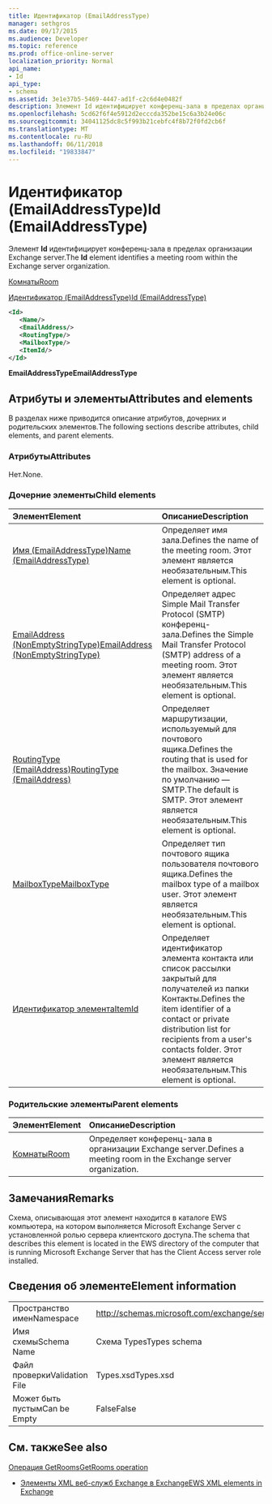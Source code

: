 ```yaml
---
title: Идентификатор (EmailAddressType)
manager: sethgros
ms.date: 09/17/2015
ms.audience: Developer
ms.topic: reference
ms.prod: office-online-server
localization_priority: Normal
api_name:
- Id
api_type:
- schema
ms.assetid: 3e1e37b5-5469-4447-ad1f-c2c6d4e0482f
description: Элемент Id идентифицирует конференц-зала в пределах организации Exchange server.
ms.openlocfilehash: 5cd62f6f4e5912d2ecccda352be15c6a3b24e06c
ms.sourcegitcommit: 34041125dc8c5f993b21cebfc4f8b72f0fd2cb6f
ms.translationtype: MT
ms.contentlocale: ru-RU
ms.lasthandoff: 06/11/2018
ms.locfileid: "19833847"
---
```

# <a name="id-emailaddresstype"></a><span data-ttu-id="22a5b-103">Идентификатор (EmailAddressType)</span><span class="sxs-lookup"><span data-stu-id="22a5b-103">Id (EmailAddressType)</span></span>

<span data-ttu-id="22a5b-104">Элемент **Id** идентифицирует конференц-зала в пределах организации Exchange server.</span><span class="sxs-lookup"><span data-stu-id="22a5b-104">The **Id** element identifies a meeting room within the Exchange server organization.</span></span> 
  
[<span data-ttu-id="22a5b-105">Комнаты</span><span class="sxs-lookup"><span data-stu-id="22a5b-105">Room</span></span>](room.md)
  
[<span data-ttu-id="22a5b-106">Идентификатор (EmailAddressType)</span><span class="sxs-lookup"><span data-stu-id="22a5b-106">Id (EmailAddressType)</span></span>](id-emailaddresstype.md)
  
```xml
<Id>
   <Name/>
   <EmailAddress/>
   <RoutingType/>
   <MailboxType/>
   <ItemId/>
</Id>
```

 <span data-ttu-id="22a5b-107">**EmailAddressType**</span><span class="sxs-lookup"><span data-stu-id="22a5b-107">**EmailAddressType**</span></span>
## <a name="attributes-and-elements"></a><span data-ttu-id="22a5b-108">Атрибуты и элементы</span><span class="sxs-lookup"><span data-stu-id="22a5b-108">Attributes and elements</span></span>

<span data-ttu-id="22a5b-109">В разделах ниже приводится описание атрибутов, дочерних и родительских элементов.</span><span class="sxs-lookup"><span data-stu-id="22a5b-109">The following sections describe attributes, child elements, and parent elements.</span></span>
  
### <a name="attributes"></a><span data-ttu-id="22a5b-110">Атрибуты</span><span class="sxs-lookup"><span data-stu-id="22a5b-110">Attributes</span></span>

<span data-ttu-id="22a5b-111">Нет.</span><span class="sxs-lookup"><span data-stu-id="22a5b-111">None.</span></span>
  
### <a name="child-elements"></a><span data-ttu-id="22a5b-112">Дочерние элементы</span><span class="sxs-lookup"><span data-stu-id="22a5b-112">Child elements</span></span>

|<span data-ttu-id="22a5b-113">**Элемент**</span><span class="sxs-lookup"><span data-stu-id="22a5b-113">**Element**</span></span>|<span data-ttu-id="22a5b-114">**Описание**</span><span class="sxs-lookup"><span data-stu-id="22a5b-114">**Description**</span></span>|
|:-----|:-----|
|[<span data-ttu-id="22a5b-115">Имя (EmailAddressType)</span><span class="sxs-lookup"><span data-stu-id="22a5b-115">Name (EmailAddressType)</span></span>](name-emailaddresstype.md) <br/> |<span data-ttu-id="22a5b-116">Определяет имя зала.</span><span class="sxs-lookup"><span data-stu-id="22a5b-116">Defines the name of the meeting room.</span></span> <span data-ttu-id="22a5b-117">Этот элемент является необязательным.</span><span class="sxs-lookup"><span data-stu-id="22a5b-117">This element is optional.</span></span>  <br/> |
|[<span data-ttu-id="22a5b-118">EmailAddress (NonEmptyStringType)</span><span class="sxs-lookup"><span data-stu-id="22a5b-118">EmailAddress (NonEmptyStringType)</span></span>](emailaddress-nonemptystringtype.md) <br/> |<span data-ttu-id="22a5b-119">Определяет адрес Simple Mail Transfer Protocol (SMTP) конференц-зала.</span><span class="sxs-lookup"><span data-stu-id="22a5b-119">Defines the Simple Mail Transfer Protocol (SMTP) address of a meeting room.</span></span> <span data-ttu-id="22a5b-120">Этот элемент является необязательным.</span><span class="sxs-lookup"><span data-stu-id="22a5b-120">This element is optional.</span></span>  <br/> |
|[<span data-ttu-id="22a5b-121">RoutingType (EmailAddress)</span><span class="sxs-lookup"><span data-stu-id="22a5b-121">RoutingType (EmailAddress)</span></span>](routingtype-emailaddress.md) <br/> |<span data-ttu-id="22a5b-122">Определяет маршрутизации, используемый для почтового ящика.</span><span class="sxs-lookup"><span data-stu-id="22a5b-122">Defines the routing that is used for the mailbox.</span></span> <span data-ttu-id="22a5b-123">Значение по умолчанию — SMTP.</span><span class="sxs-lookup"><span data-stu-id="22a5b-123">The default is SMTP.</span></span> <span data-ttu-id="22a5b-124">Этот элемент является необязательным.</span><span class="sxs-lookup"><span data-stu-id="22a5b-124">This element is optional.</span></span>  <br/> |
|[<span data-ttu-id="22a5b-125">MailboxType</span><span class="sxs-lookup"><span data-stu-id="22a5b-125">MailboxType</span></span>](mailboxtype.md) <br/> |<span data-ttu-id="22a5b-126">Определяет тип почтового ящика пользователя почтового ящика.</span><span class="sxs-lookup"><span data-stu-id="22a5b-126">Defines the mailbox type of a mailbox user.</span></span> <span data-ttu-id="22a5b-127">Этот элемент является необязательным.</span><span class="sxs-lookup"><span data-stu-id="22a5b-127">This element is optional.</span></span>  <br/> |
|[<span data-ttu-id="22a5b-128">Идентификатор элемента</span><span class="sxs-lookup"><span data-stu-id="22a5b-128">ItemId</span></span>](itemid.md) <br/> |<span data-ttu-id="22a5b-129">Определяет идентификатор элемента контакта или список рассылки закрытый для получателей из папки Контакты.</span><span class="sxs-lookup"><span data-stu-id="22a5b-129">Defines the item identifier of a contact or private distribution list for recipients from a user's contacts folder.</span></span> <span data-ttu-id="22a5b-130">Этот элемент является необязательным.</span><span class="sxs-lookup"><span data-stu-id="22a5b-130">This element is optional.</span></span>  <br/> |
   
### <a name="parent-elements"></a><span data-ttu-id="22a5b-131">Родительские элементы</span><span class="sxs-lookup"><span data-stu-id="22a5b-131">Parent elements</span></span>

|<span data-ttu-id="22a5b-132">**Элемент**</span><span class="sxs-lookup"><span data-stu-id="22a5b-132">**Element**</span></span>|<span data-ttu-id="22a5b-133">**Описание**</span><span class="sxs-lookup"><span data-stu-id="22a5b-133">**Description**</span></span>|
|:-----|:-----|
|[<span data-ttu-id="22a5b-134">Комнаты</span><span class="sxs-lookup"><span data-stu-id="22a5b-134">Room</span></span>](room.md) <br/> |<span data-ttu-id="22a5b-135">Определяет конференц-зала в организации Exchange server.</span><span class="sxs-lookup"><span data-stu-id="22a5b-135">Defines a meeting room in the Exchange server organization.</span></span>  <br/> |
   
## <a name="remarks"></a><span data-ttu-id="22a5b-136">Замечания</span><span class="sxs-lookup"><span data-stu-id="22a5b-136">Remarks</span></span>

<span data-ttu-id="22a5b-137">Схема, описывающая этот элемент находится в каталоге EWS компьютера, на котором выполняется Microsoft Exchange Server с установленной ролью сервера клиентского доступа.</span><span class="sxs-lookup"><span data-stu-id="22a5b-137">The schema that describes this element is located in the EWS directory of the computer that is running Microsoft Exchange Server that has the Client Access server role installed.</span></span>
  
## <a name="element-information"></a><span data-ttu-id="22a5b-138">Сведения об элементе</span><span class="sxs-lookup"><span data-stu-id="22a5b-138">Element information</span></span>

|||
|:-----|:-----|
|<span data-ttu-id="22a5b-139">Пространство имен</span><span class="sxs-lookup"><span data-stu-id="22a5b-139">Namespace</span></span>  <br/> |http://schemas.microsoft.com/exchange/services/2006/types  <br/> |
|<span data-ttu-id="22a5b-140">Имя схемы</span><span class="sxs-lookup"><span data-stu-id="22a5b-140">Schema Name</span></span>  <br/> |<span data-ttu-id="22a5b-141">Схема Types</span><span class="sxs-lookup"><span data-stu-id="22a5b-141">Types schema</span></span>  <br/> |
|<span data-ttu-id="22a5b-142">Файл проверки</span><span class="sxs-lookup"><span data-stu-id="22a5b-142">Validation File</span></span>  <br/> |<span data-ttu-id="22a5b-143">Types.xsd</span><span class="sxs-lookup"><span data-stu-id="22a5b-143">Types.xsd</span></span>  <br/> |
|<span data-ttu-id="22a5b-144">Может быть пустым</span><span class="sxs-lookup"><span data-stu-id="22a5b-144">Can be Empty</span></span>  <br/> |<span data-ttu-id="22a5b-145">False</span><span class="sxs-lookup"><span data-stu-id="22a5b-145">False</span></span>  <br/> |
   
## <a name="see-also"></a><span data-ttu-id="22a5b-146">См. также</span><span class="sxs-lookup"><span data-stu-id="22a5b-146">See also</span></span>



[<span data-ttu-id="22a5b-147">Операция GetRooms</span><span class="sxs-lookup"><span data-stu-id="22a5b-147">GetRooms operation</span></span>](getrooms-operation.md)


- [<span data-ttu-id="22a5b-148">Элементы XML веб-служб Exchange в Exchange</span><span class="sxs-lookup"><span data-stu-id="22a5b-148">EWS XML elements in Exchange</span></span>](ews-xml-elements-in-exchange.md)

